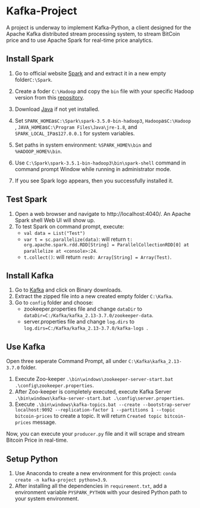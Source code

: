 # Kafka-Project
A project is underway to implement Kafka-Python, a client designed for the Apache Kafka distributed stream processing system, to stream BitCoin price and to use Apache Spark for real-time price analytics.

## Install Spark
1. Go to official website [Spark](https://spark.apache.org/downloads.html) and and extract it in a new empty folder`C:\Spark`.

2. Create a foder `C:\Hadoop` and copy the `bin` file with your specific Hadoop version from this [repository](https://github.com/cdarlint/winutils/tree/master).

3. Download [Java](https://www.java.com/en/download/) if not yet installed.

4. Set `SPARK_HOME`as`C:\Spark\spark-3.5.0-bin-hadoop3`, `Hadoop`as`C:\Hadoop` , `JAVA_HOME`as`C:\Program Files\Java\jre-1.8`, and `SPARK_LOCAL_IP`as`127.0.0.1` for system variables. 

5. Set paths in system environment: `%SPARK_HOME%\bin` and `%HADOOP_HOME%\bin`.

6. Use `C:\Spark\spark-3.5.1-bin-hadoop3\bin\spark-shell` command in command prompt Window while running in administrator mode.

7. If you see Spark logo appears, then you successfully installed it.

## Test Spark
1. Open a web browser and navigate to http://localhost:4040/. An Apache Spark shell Web UI will show up.
2. To test Spark on command prompt, execute:
   * `val data = List("Test")`
   * `var t = sc.parallelize(data)`: will return `t: org.apache.spark.rdd.RDD[String] = ParallelCollectionRDD[0] at parallelize at <console>:24`.
   * `t.collect()`: will return `res0: Array[String] = Array(Test)`.

## Install Kafka
1. Go to [Kafka](https://kafka.apache.org/downloads) and click on Binary downloads.
2. Extract the zipped file into a new created empty folder `C:\Kafka`.
3. Go to `config` folder and choose:
   * zookeeper.properties file and change `dataDir` to `dataDir=C:/Kafka/kafka_2.13-3.7.0/zookeeper-data`.
   * server.properties file and change `log.dirs` to `log.dirs=C:/Kafka/kafka_2.13-3.7.0/kafka-logs `.

## Use Kafka
Open three seperate Command Prompt, all under `C:\Kafka\kafka_2.13-3.7.0` folder.
1. Execute Zoo-keeper `.\bin\windows\zookeeper-server-start.bat .\config\zookeeper.properties`.
2. After Zoo-keeper is completely executed, execute Kafka Server `.\bin\windows\kafka-server-start.bat .\config\server.properties`.
3. Execute `.\bin\windows\kafka-topics.bat --create --bootstrap-server localhost:9092 --replication-factor 1 --partitions 1 --topic bitcoin-prices` to create a topic. It will return `Created topic bitcoin-prices` message.

Now, you can execute your `producer.py` file and it will scrape and stream Bitcoin Price in real-time.

## Setup Python
1. Use Anaconda to create a new environment for this project: `conda create -n kafka-project python=3.9`.
2. After installing all the dependencies in `requirement.txt`, add a environment variable `PYSPARK_PYTHON` with your desired Python path to your system environment.